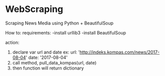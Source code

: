 # WebScraping
Scraping News Media using Python + BeautifulSoup

How to:
requirements:
-install urllib3
-install BeautifulSoup

action:
1. declare var url and date
ex: url: 'http://indeks.kompas.com/news/2017-08-04'
   date: '2017-08-04'
2. call method, pull_data_kompas(url, date)
3. then function will return dictionary
